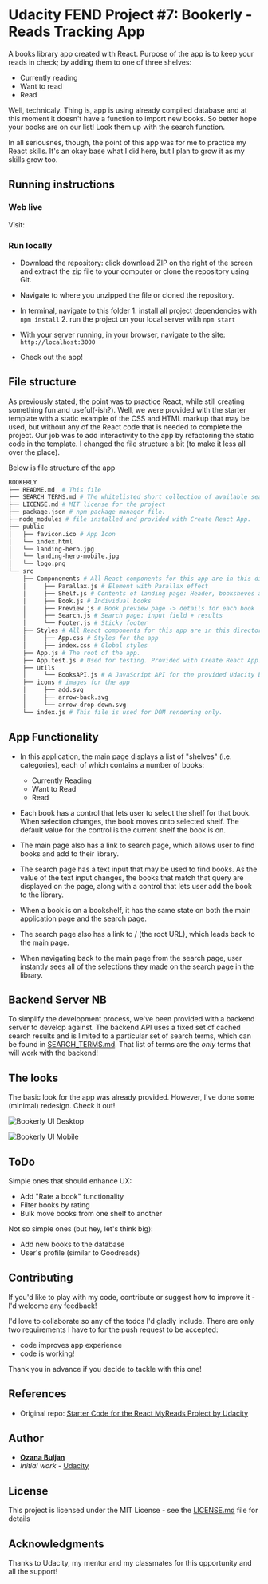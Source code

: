# Udacity FEND Project #7:  **Bookerly** - Reads Tracking App

A books library app created with React. Purpose of the app is to keep your reads in check; by adding them to one of three shelves:
* Currently reading
* Want to read
* Read

Well, technicaly. Thing is, app is using already compiled database and at this moment it doesn't have a function to import new books. So better hope your books are on our list! Look them up with the search function.

In all seriousnes, though, the point of this app was for me to practice my React skills. It's an okay base what I did here, but I plan to grow it as my skills grow too.

## Running instructions

### Web live
Visit:

### Run locally
*   Download the repository: click download ZIP on the right of the screen and extract the zip file to your computer or clone the repository using Git.
*   Navigate to where you unzipped the file or cloned the repository.
*  In terminal, navigate to this folder
        1. install all project dependencies with `npm install`
        2. run the project on your local server with `npm start`

* With your server running, in your browser, navigate to the site: `http://localhost:3000`

* Check out the app!


## File structure

As  previously stated, the point was to practice React, while still creating something fun and useful(-ish?). Well, we were provided with the starter template with a static example of the CSS and HTML markup that may be used, but without any of the React code that is needed to complete the project. Our job was to add interactivity to the app by refactoring the static code in the template. I changed the file structure a bit (to make it less all over the place).

Below is file structure of the app

```bash
BOOKERLY
├── README.md  # This file
├── SEARCH_TERMS.md # The whitelisted short collection of available search terms for you to use with your app.
├── LICENSE.md # MIT license for the project
├── package.json # npm package manager file.
├──node_modules # file installed and provided with Create React App.
├── public
│   ├── favicon.ico # App Icon
│   └── index.html
│   └── landing-hero.jpg
│   └── landing-hero-mobile.jpg
│   └── logo.png
└── src
    ├── Componenents # All React components for this app are in this directory
    │     ├── Parallax.js # Element with Parallax effect
    │     ├── Shelf.js # Contents of landing page: Header, booksheves and books
    │     ├── Book.js # Individual books
    │     ├── Preview.js # Book preview page -> details for each book
    │     ├── Search.js # Search page: input field + results
    │     └── Footer.js # Sticky footer
    ├── Styles # All React components for this app are in this directory
    │     ├── App.css # Styles for the app
    │     ├── index.css # Global styles
    ├── App.js # The root of the app.
    ├── App.test.js # Used for testing. Provided with Create React App.
    ├── Utils
    │     └── BooksAPI.js # A JavaScript API for the provided Udacity backend.
    ├── icons # images for the app
    │     ├── add.svg
    │     ├── arrow-back.svg
    │     └── arrow-drop-down.svg
    └── index.js # This file is used for DOM rendering only.
```

## App Functionality

* In this application, the main page displays a list of "shelves" (i.e. categories), each of which contains a number of books:
    - Currently Reading
    - Want to Read
    - Read

* Each book has a control that lets user to select the shelf for that book. When selection changes, the book moves onto selected shelf. The default value for the control is the current shelf the book is on.

* The main page also has a link to search page, which allows user to find books and add to their library.

* The search page has a text input that may be used to find books. As the value of the text input changes, the books that match that query are displayed on the page, along with a control that lets user add the book to the library.

* When a book is on a bookshelf, it has the same state on both the main application page and the search page.

* The search page also has a link to / (the root URL), which leads back to the main page.

* When navigating back to the main page from the search page, user instantly sees all of the selections they made on the search page in the library.

## Backend Server NB

To simplify the development process, we've been provided with a backend server to develop against. The backend API uses a fixed set of cached search results and is limited to a particular set of search terms, which can be found in [SEARCH_TERMS.md](SEARCH_TERMS.md). That list of terms are the _only_ terms that will work with the backend!

## The looks
The basic look for the app was already provided. However, I've done some (minimal) redesign. Check it out!

![Bookerly UI Desktop]()

![Bookerly UI Mobile]()

## ToDo
Simple ones that should enhance UX:
* Add "Rate a book" functionality
* Filter books by rating
* Bulk move books from one shelf to another

Not so simple ones (but hey, let's think big):
* Add new books to the database
* User's profile (similar to Goodreads)

## Contributing
If you'd like to play with my code, contribute or suggest how to improve it - I'd welcome any feedback!

I'd love to collaborate so any of the todos I'd gladly include. There are only two requirements I have to for the push request to be accepted:
- code improves app experience
- code is working!

Thank you in advance if you decide to tackle with this one!

## References
*   Original repo: [Starter Code for the React MyReads Project by Udacity](https://github.com/udacity/reactnd-project-myreads-starter)

## Author
* [**Ozana Buljan**](https://github.com/ozana-buljan)
* *Initial work* - [Udacity](https://github.com/udacity/reactnd-project-myreads-starter)


## License
This project is licensed under the MIT License - see the [LICENSE.md](LICENSE.md) file for details

## Acknowledgments
Thanks to Udacity, my mentor and my classmates for this opportunity and all the support!
